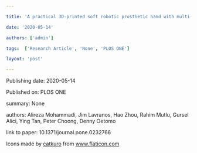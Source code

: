 ---
title: 'A practical 3D-printed soft robotic prosthetic hand with multi-articulating capabilities'
date: '2020-05-14'
authors: ['admin']
tags:  ['Research Article', 'None', 'PLOS ONE']
layout: 'post'
---
Publishing date: 2020-05-14

Published on: PLOS ONE

summary: None

authors: Alireza Mohammadi, Jim Lavranos, Hao Zhou, Rahim Mutlu, Gursel Alici, Ying Tan, Peter Choong, Denny Oetomo

link to paper: 10.1371/journal.pone.0232766

Icons made by <a href="https://www.flaticon.com/free-icon/bookshelves_3576884" title="catkuro">catkuro</a> from <a href="https://www.flaticon.com/" title="Flaticon"> www.flaticon.com</a>